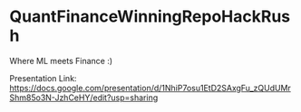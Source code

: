 # QuantFinanceWinningRepoHackRush

Where ML meets Finance :)

Presentation Link: https://docs.google.com/presentation/d/1NhiP7osu1EtD2SAxgFu_zQUdUMrShm85o3N-JzhCeHY/edit?usp=sharing

